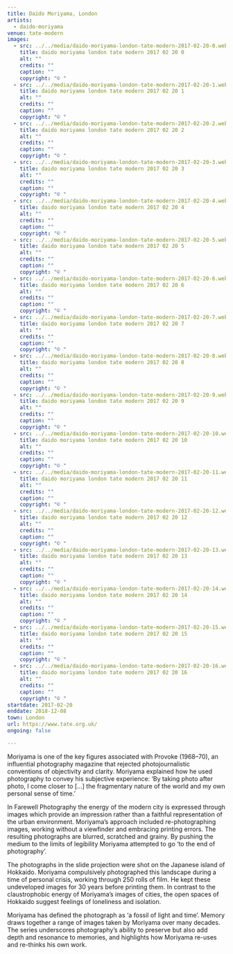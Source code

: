 ```yaml
---
title: Daido Moriyama, London
artists:
  - daido-moriyama
venue: tate-modern
images:
  - src: ../../media/daido-moriyama-london-tate-modern-2017-02-20-0.webp
    title: daido moriyama london tate modern 2017 02 20 0
    alt: ""
    credits: ""
    caption: ""
    copyright: "© "
  - src: ../../media/daido-moriyama-london-tate-modern-2017-02-20-1.webp
    title: daido moriyama london tate modern 2017 02 20 1
    alt: ""
    credits: ""
    caption: ""
    copyright: "© "
  - src: ../../media/daido-moriyama-london-tate-modern-2017-02-20-2.webp
    title: daido moriyama london tate modern 2017 02 20 2
    alt: ""
    credits: ""
    caption: ""
    copyright: "© "
  - src: ../../media/daido-moriyama-london-tate-modern-2017-02-20-3.webp
    title: daido moriyama london tate modern 2017 02 20 3
    alt: ""
    credits: ""
    caption: ""
    copyright: "© "
  - src: ../../media/daido-moriyama-london-tate-modern-2017-02-20-4.webp
    title: daido moriyama london tate modern 2017 02 20 4
    alt: ""
    credits: ""
    caption: ""
    copyright: "© "
  - src: ../../media/daido-moriyama-london-tate-modern-2017-02-20-5.webp
    title: daido moriyama london tate modern 2017 02 20 5
    alt: ""
    credits: ""
    caption: ""
    copyright: "© "
  - src: ../../media/daido-moriyama-london-tate-modern-2017-02-20-6.webp
    title: daido moriyama london tate modern 2017 02 20 6
    alt: ""
    credits: ""
    caption: ""
    copyright: "© "
  - src: ../../media/daido-moriyama-london-tate-modern-2017-02-20-7.webp
    title: daido moriyama london tate modern 2017 02 20 7
    alt: ""
    credits: ""
    caption: ""
    copyright: "© "
  - src: ../../media/daido-moriyama-london-tate-modern-2017-02-20-8.webp
    title: daido moriyama london tate modern 2017 02 20 8
    alt: ""
    credits: ""
    caption: ""
    copyright: "© "
  - src: ../../media/daido-moriyama-london-tate-modern-2017-02-20-9.webp
    title: daido moriyama london tate modern 2017 02 20 9
    alt: ""
    credits: ""
    caption: ""
    copyright: "© "
  - src: ../../media/daido-moriyama-london-tate-modern-2017-02-20-10.webp
    title: daido moriyama london tate modern 2017 02 20 10
    alt: ""
    credits: ""
    caption: ""
    copyright: "© "
  - src: ../../media/daido-moriyama-london-tate-modern-2017-02-20-11.webp
    title: daido moriyama london tate modern 2017 02 20 11
    alt: ""
    credits: ""
    caption: ""
    copyright: "© "
  - src: ../../media/daido-moriyama-london-tate-modern-2017-02-20-12.webp
    title: daido moriyama london tate modern 2017 02 20 12
    alt: ""
    credits: ""
    caption: ""
    copyright: "© "
  - src: ../../media/daido-moriyama-london-tate-modern-2017-02-20-13.webp
    title: daido moriyama london tate modern 2017 02 20 13
    alt: ""
    credits: ""
    caption: ""
    copyright: "© "
  - src: ../../media/daido-moriyama-london-tate-modern-2017-02-20-14.webp
    title: daido moriyama london tate modern 2017 02 20 14
    alt: ""
    credits: ""
    caption: ""
    copyright: "© "
  - src: ../../media/daido-moriyama-london-tate-modern-2017-02-20-15.webp
    title: daido moriyama london tate modern 2017 02 20 15
    alt: ""
    credits: ""
    caption: ""
    copyright: "© "
  - src: ../../media/daido-moriyama-london-tate-modern-2017-02-20-16.webp
    title: daido moriyama london tate modern 2017 02 20 16
    alt: ""
    credits: ""
    caption: ""
    copyright: "© "
startdate: 2017-02-20
enddate: 2018-12-08
town: London
url: https://www.tate.org.uk/
ongoing: false

---
```


Moriyama is one of the key figures associated with Provoke (1968–70), an influential photography magazine that rejected photojournalistic conventions of objectivity and clarity. Moriyama explained how he used photography to convey his subjective experience: ‘By taking photo after photo, I come closer to [...] the fragmentary nature of the world and my own personal sense of time.’

In Farewell Photography the energy of the modern city is expressed through images which provide an impression rather than a faithful representation of the urban environment. Moriyama’s approach included re-photographing images, working without a viewfinder and embracing printing errors. The resulting photographs are blurred, scratched and grainy. By pushing the medium to the limits of legibility Moriyama attempted to go ‘to the end of photography’.

The photographs in the slide projection were shot on the Japanese island of Hokkaido. Moriyama compulsively photographed this landscape during a time of personal crisis, working through 250 rolls of film. He kept these undeveloped images for 30 years before printing them. In contrast to the claustrophobic energy of Moriyama’s images of cities, the open spaces of Hokkaido suggest feelings of loneliness and isolation.

Moriyama has defined the photograph as ‘a fossil of light and time’. Memory draws together a range of images taken by Moriyama over many decades. The series underscores photography’s ability to preserve but also add depth and resonance to memories, and highlights how Moriyama re-uses and re-thinks his own work.